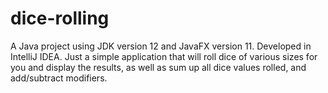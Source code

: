 # dice-rolling
A Java project using JDK version 12 and JavaFX version 11.
Developed in IntelliJ IDEA.
Just a simple application that will roll dice of various sizes for you and display the results, as well as sum up all dice values rolled, and add/subtract modifiers.
